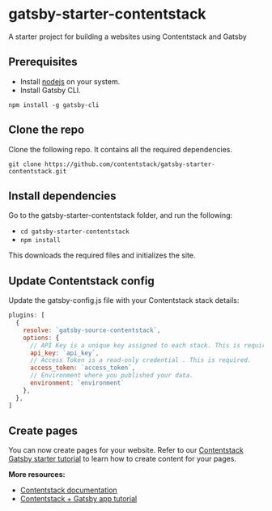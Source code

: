 
# gatsby-starter-contentstack

A starter project for building a websites using Contentstack and Gatsby 

## Prerequisites

- Install [nodejs](https://nodejs.org/en/) on your system.
- Install Gatsby CLI.  

`npm install -g gatsby-cli`

## Clone the repo

Clone the following repo. It contains all the required dependencies.

`git clone https://github.com/contentstack/gatsby-starter-contentstack.git`

## Install dependencies 

Go to the gatsby-starter-contentstack folder, and run the following:

- `cd gatsby-starter-contentstack`
- `npm install`

This downloads the required files and initializes the site.

## Update Contentstack config 

Update the gatsby-config.js file with your Contentstack stack details:

```javascript
plugins: [
  {
    resolve: `gatsby-source-contentstack`,
    options: {
      // API Key is a unique key assigned to each stack. This is required.
      api_key: `api_key`,
      // Access Token is a read-only credential . This is required.
      access_token: `access_token`,
      // Environment where you published your data.
      environment: `environment`
    },
  },
]
```
## Create pages

You can now create pages for your website. Refer to our [Contentstack Gatsby starter tutorial](https://www.contentstack.com/docs/example-apps/getting-started-with-gatsby-and-contentstack) to learn how to create content for your pages. 



**More resources:**

- [Contentstack documentation](https://www.contentstack.com/docs/)
- [Contentstack + Gatsby app tutorial](https://www.contentstack.com/docs/example-apps/build-a-static-website-using-gatsby-and-contentstack)